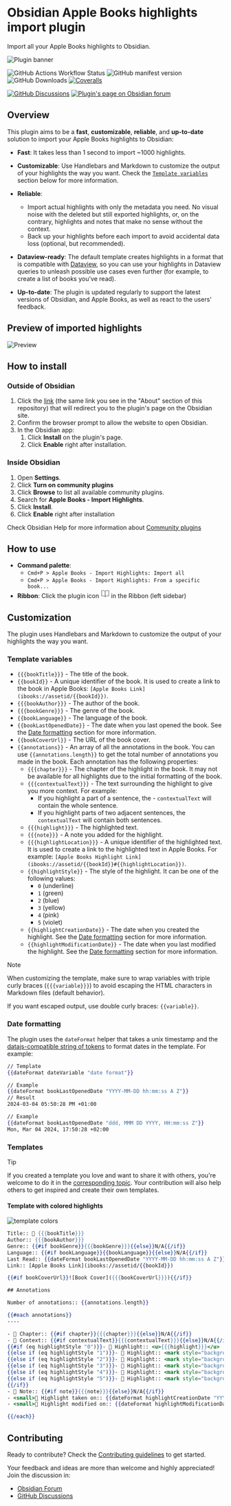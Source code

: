 # Obsidian Apple Books highlights import plugin

Import all your Apple Books highlights to Obsidian.

![Plugin banner](plugin-banner.png)

![GitHub Actions Workflow Status](https://img.shields.io/github/actions/workflow/status/bandantonio/obsidian-apple-books-highlights-plugin/release.yml?branch=master&style=for-the-badge&logo=github)
![GitHub manifest version](https://img.shields.io/github/manifest-json/v/bandantonio/obsidian-apple-books-highlights-plugin?style=for-the-badge&logo=obsidian&color=%230082FC)
![GitHub Downloads](https://img.shields.io/github/downloads/bandantonio/obsidian-apple-books-highlights-plugin/total?style=for-the-badge&logo=github&color=%237C3AED)
[![Coveralls](https://img.shields.io/coverallsCoverage/github/bandantonio/obsidian-apple-books-highlights-plugin?branch=master&style=for-the-badge&logo=coveralls&label=Test%20coverage&color=%233F5767)](https://coveralls.io/github/bandantonio/obsidian-apple-books-highlights-plugin?branch=master)

[![GitHub Discussions](https://img.shields.io/badge/github_discussions-blue?style=for-the-badge&color=%23373e47&logo=github)](https://github.com/bandantonio/obsidian-apple-books-highlights-plugin/discussions)
[![Plugin's page on Obsidian forum](https://img.shields.io/badge/obsidian_forum-blue?style=for-the-badge&color=%237C3AED&logo=obsidian)](https://forum.obsidian.md/t/new-plugin-apple-books-import-highlights/76856/21)

## Overview

This plugin aims to be a **fast**, **customizable**, **reliable**, and **up-to-date** solution to import your Apple Books highlights to Obsidian:

- **Fast**: It takes less than 1 second to import ~1000 highlights.
- **Customizable**: Use Handlebars and Markdown to customize the output of your highlights the way you want. Check the [`Template variables`](#template-variables) section below for more information.

- **Reliable**:
  - Import actual highlights with only the metadata you need. No visual noise with the deleted but still exported highlights, or, on the contrary, highlights and notes that make no sense without the context.
  - Back up your highlights before each import to avoid accidental data loss (optional, but recommended).
- **Dataview-ready**: The default template creates highlights in a format that is compatible with [Dataview](https://blacksmithgu.github.io/obsidian-dataview/), so you can use your highlights in Dataview queries to unleash possible use cases even further (for example, to create a list of books you've read).
- **Up-to-date**: The plugin is updated regularly to support the latest versions of Obsidian, and Apple Books, as well as react to the users' feedback.

## Preview of imported highlights

![Preview](preview.png)

## How to install

### Outside of Obsidian

1. Click the [link](https://obsidian.md/plugins?id=apple-books-import-highlights) (the same link you see in the "About" section of this repository) that will redirect you to the plugin's page on the Obsidian site.
1. Confirm the browser prompt to allow the website to open Obsidian.
1. In the Obsidian app:
	1. Click **Install** on the plugin's page.
	1. Click **Enable** right after installation.

### Inside Obsidian

1. Open **Settings**.
1. Click **Turn on community plugins**
1. Click **Browse** to list all available community plugins.
1. Search for **Apple Books - Import Highlights**.
1. Click **Install**.
1. Click **Enable** right after installation

Check Obsidian Help for more information about [Community plugins](https://help.obsidian.md/Extending+Obsidian/Community+plugins)

## How to use

- **Command palette**:
  - `Cmd+P > Apple Books - Import Highlights: Import all`
  - `Cmd+P > Apple Books - Import Highlights: From a specific book...`
- **Ribbon**: Click the plugin icon ![plugin-icon][icon-data-url] in the Ribbon (left sidebar)

## Customization

The plugin uses Handlebars and Markdown to customize the output of your highlights the way you want.

### Template variables

- `{{{bookTitle}}}` - The title of the book.
- `{{bookId}}` - A unique identifier of the book. It is used to create a link to the book in Apple Books: `[Apple Books Link](ibooks://assetid/{{bookId}})`.
- `{{{bookAuthor}}}` - The author of the book.
- `{{{bookGenre}}}` - The genre of the book.
- `{{bookLanguage}}` - The language of the book.
- `{{bookLastOpenedDate}}` - The date when you last opened the book. See the [Date formatting](#date-formatting) section for more information.
- `{{bookCoverUrl}}` - The URL of the book cover.
- `{{annotations}}` - An array of all the annotations in the book. You can use `{{annotations.length}}` to get the total number of annotations you made in the book. Each annotation has the following properties:
  - `{{{chapter}}}` - The chapter of the highlight in the book. It may not be available for all highlights due to the initial formatting of the book.
  - `{{{contextualText}}}` - The text surrounding the highlight to give you more context. For example:
    - If you highlight a part of a sentence, the - `contextualText` will contain the whole sentence.
    - If you highlight parts of two adjacent sentences, the `contextualText` will contain both sentences.
  - `{{{highlight}}}` - The highlighted text.
  - `{{{note}}}` - A note you added for the highlight.
  - `{{{highlightLocation}}}` - A unique identifier of the highlighted text. It is used to create a link to the highlighted text in Apple Books. For example: `[Apple Books Highlight Link](ibooks://assetid/{{bookId}}#{{highlightLocation}})`.
  - `{{highlightStyle}}` - The style of the highlight. It can be one of the following values:
    - `0` (underline)
    - `1` (green)
    - `2` (blue)
    - `3` (yellow)
    - `4` (pink)
    - `5` (violet)
  - `{{highlightCreationDate}}` - The date when you created the highlight. See the [Date formatting](#date-formatting) section for more information.
  - `{{highlightModificationDate}}` - The date when you last modified the highlight. See the [Date formatting](#date-formatting) section for more information.


> [!NOTE]
> When customizing the template, make sure to wrap variables with triple curly braces (`{{{variable}}}`) to avoid escaping the HTML characters in Markdown files (default behavior).
>
> If you want escaped output, use double curly braces: `{{variable}}`.

### Date formatting

The plugin uses the `dateFormat` helper that takes a unix timestamp and the [datajs-compatible string of tokens](https://day.js.org/docs/en/display/format#list-of-all-available-formats) to format dates in the template. For example:

```hbs
// Template
{{dateFormat dateVariable "date format"}}

// Example
{{dateFormat bookLastOpenedDate "YYYY-MM-DD hh:mm:ss A Z"}}
// Result
2024-03-04 05:50:28 PM +01:00

// Example
{{dateFormat bookLastOpenedDate "ddd, MMM DD YYYY, HH:mm:ss Z"}}
Mon, Mar 04 2024, 17:50:28 +02:00
```

### Templates

> [!TIP]
> If you created a template you love and want to share it with others, you're welcome to do it in the [corresponding topic](https://github.com/bandantonio/obsidian-apple-books-highlights-plugin/discussions/32). Your contribution will also help others to get inspired and create their own templates.

#### Template with colored highlights

![template colors](template-colors.png)

```hbs
Title:: 📕 {{{bookTitle}}}
Author:: {{{bookAuthor}}}
Genre:: {{#if bookGenre}}{{{bookGenre}}}{{else}}N/A{{/if}}
Language:: {{#if bookLanguage}}{{bookLanguage}}{{else}}N/A{{/if}}
Last Read:: {{dateFormat bookLastOpenedDate "YYYY-MM-DD hh:mm:ss A Z"}}
Link:: [Apple Books Link](ibooks://assetid/{{bookId}})

{{#if bookCoverUrl}}![Book Cover]({{{bookCoverUrl}}}){{/if}}

## Annotations

Number of annotations:: {{annotations.length}}

{{#each annotations}}
----

- 📖 Chapter:: {{#if chapter}}{{{chapter}}}{{else}}N/A{{/if}}
- 🔖 Context:: {{#if contextualText}}{{{contextualText}}}{{else}}N/A{{/if}}
{{#if (eq highlightStyle "0")}}- 🎯 Highlight:: <u>{{{highlight}}}</u>
{{else if (eq highlightStyle "1")}}- 🎯 Highlight:: <mark style="background:rgb(175,213,151); color:#000; padding:2px;">{{{highlight}}}</mark>
{{else if (eq highlightStyle "2")}}- 🎯 Highlight:: <mark style="background:rgb(181,205,238); color:#000; padding:2px;">{{{highlight}}}</mark>
{{else if (eq highlightStyle "3")}}- 🎯 Highlight:: <mark style="background:rgb(249,213,108); color:#000; padding:2px;">{{{highlight}}}</mark>
{{else if (eq highlightStyle "4")}}- 🎯 Highlight:: <mark style="background:rgb(242,178,188); color:#000; padding:2px;">{{{highlight}}}</mark>
{{else if (eq highlightStyle "5")}}- 🎯 Highlight:: <mark style="background:rgb(214,192,238); color:#000; padding:2px;">{{{highlight}}}</mark>
{{/if}}
- 📝 Note:: {{#if note}}{{{note}}}{{else}}N/A{{/if}}
- <small>📅 Highlight taken on:: {{dateFormat highlightCreationDate "YYYY-MM-DD hh:mm:ss A Z"}}</small>
- <small>📅 Highlight modified on:: {{dateFormat highlightModificationDate "YYYY-MM-DD hh:mm:ss A Z"}}</small>

{{/each}}
```


## Contributing

Ready to contribute? Check the [Contributing guidelines](CONTRIBUTING.md) to get started.

Your feedback and ideas are more than welcome and highly appreciated! Join the discussion in:
- [Obsidian Forum](https://forum.obsidian.md/t/new-plugin-apple-books-import-highlights/76856)
- [GitHub Discussions](https://github.com/bandantonio/obsidian-apple-books-highlights-plugin/discussions)

[icon-data-url]: data:image/svg+xml;base64,PHN2ZyB4bWxucz0iaHR0cDovL3d3dy53My5vcmcvMjAwMC9zdmciIHdpZHRoPSIyMCIgaGVpZ2h0PSIyMCIgdmlld0JveD0iMCAwIDI0IDI0IiBmaWxsPSJub25lIiBzdHJva2U9IiM5MTkxOTEiIHN0cm9rZS13aWR0aD0iMiIgc3Ryb2tlLWxpbmVjYXA9InJvdW5kIiBzdHJva2UtbGluZWpvaW49InJvdW5kIiBjbGFzcz0ibHVjaWRlIGx1Y2lkZS1ib29rLW9wZW4iPjxwYXRoIGQ9Ik0yIDNoNmE0IDQgMCAwIDEgNCA0djE0YTMgMyAwIDAgMC0zLTNIMnoiLz48cGF0aCBkPSJNMjIgM2gtNmE0IDQgMCAwIDAtNCA0djE0YTMgMyAwIDAgMSAzLTNoN3oiLz48L3N2Zz4=
